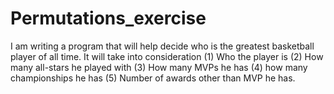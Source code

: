 # Permutations_exercise
I am writing a program that will help decide who is the greatest basketball player of all time. It will take into consideration (1) Who the player is (2) How many all-stars he played with (3) How many MVPs he has (4) how many championships he has (5) Number of awards other than MVP he has. 
